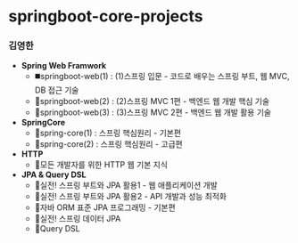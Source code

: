 # springboot-core-projects

### 김영한
- **Spring Web Framwork**
  - ◼️springboot-web(1) : (1)스프링 입문 - 코드로 배우는 스프링 부트, 웹 MVC, DB 접근 기술
  - 🔹springboot-web(2) : (2)스프링 MVC 1편 - 백엔드 웹 개발 핵심 기술
  - 🔹springboot-web(3) : (3)스프링 MVC 2편 - 백엔드 웹 개발 활용 기술
- **SpringCore**
  - 🔹spring-core(1) : 스프링 핵심원리 - 기본편
  - 🔹spring-core(2) : 스프링 핵심원리 - 고급편
- **HTTP**
  - 🔸모든 개발자를 위한 HTTP 웹 기본 지식
- **JPA & Query DSL**
  - 🔸실전! 스프링 부트와 JPA 활용1 - 웹 애플리케이션 개발 
  - 🔹실전! 스프링 부트와 JPA 활용2 - API 개발과 성능 최적화
  - 🔹자바 ORM 표준 JPA 프로그래밍 - 기본편
  - 🔹실전! 스프링 데이터 JPA
  - 🔹Query DSL

